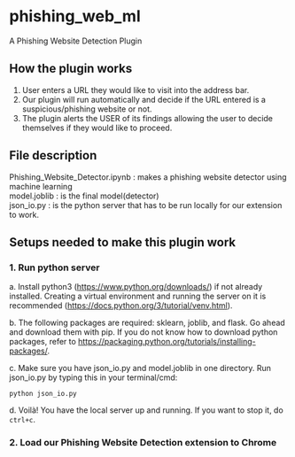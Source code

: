 # phishing_web_ml

A Phishing Website Detection Plugin

## How the plugin works
1. User enters a URL they would like to visit into the address bar.
2. Our plugin will run automatically and decide if the URL entered is a suspicious/phishing website or not.
3. The plugin alerts the USER of its findings allowing the user to decide themselves if they would like to proceed.

## File description
Phishing_Website_Detector.ipynb : makes a phishing website detector using machine learning  
model.joblib : is the final model(detector)  
json_io.py : is the python server that has to be run locally for our extension to work. 


## Setups needed to make this plugin work
### 1. Run python server
a. Install python3 (https://www.python.org/downloads/) if not already installed. Creating a virtual environment and running the server on it is recommended (https://docs.python.org/3/tutorial/venv.html). 

b. The following packages are required: sklearn, joblib, and flask. Go ahead and download them with pip. If you do not know how to download python packages, refer to https://packaging.python.org/tutorials/installing-packages/. 

c. Make sure you have json_io.py and model.joblib in one directory. Run json_io.py by typing this in your terminal/cmd:
	
```
python json_io.py
```
d. Voilà! You have the local server up and running. If you want to stop it, do `ctrl+c`. 
  
### 2. Load our Phishing Website Detection extension to Chrome
